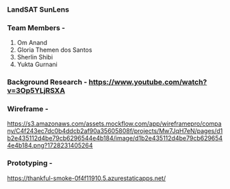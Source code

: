 ### LandSAT SunLens

### Team Members -
1) Om Anand
2) Gloria Themen dos Santos
3) Sherlin Shibi
4) Yukta Gurnani

### Background Research - https://www.youtube.com/watch?v=3Op5YLjRSXA

### Wireframe -
https://s3.amazonaws.com/assets.mockflow.com/app/wireframepro/company/C4f243ec7dc0b4ddcb2af90a35605808f/projects/Mw7JqH7eN/pages/d1b2e435112d4be79cb6296544e4b184/image/d1b2e435112d4be79cb6296544e4b184.png?1728231405264

### Prototyping -
https://thankful-smoke-0f4f11910.5.azurestaticapps.net/





